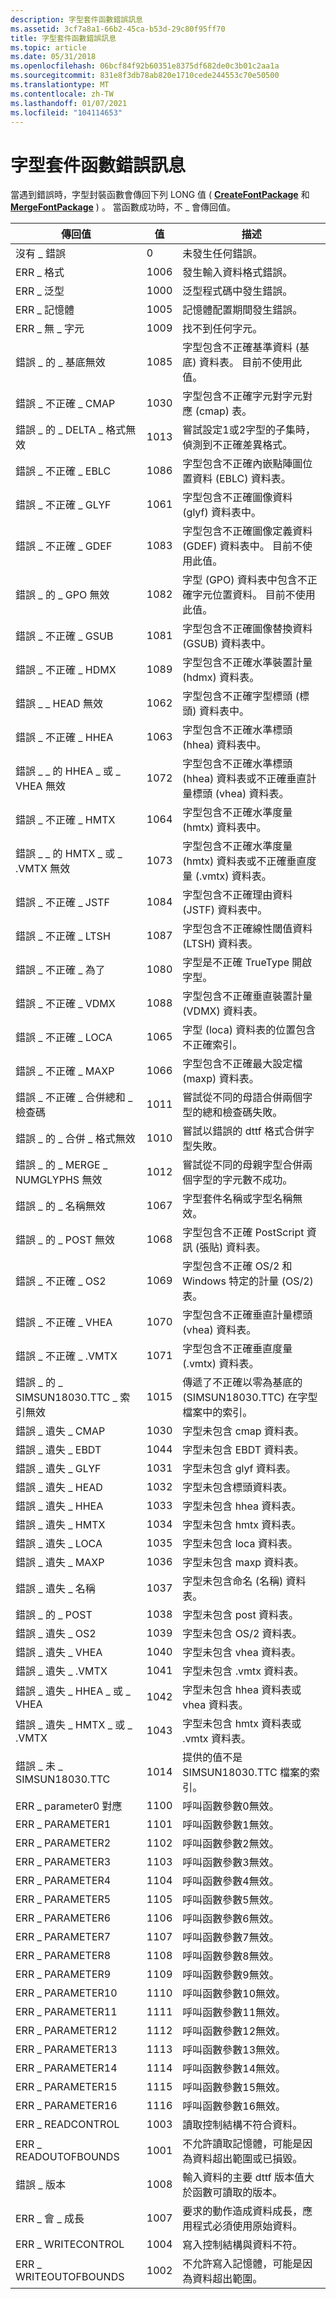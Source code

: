 ```yaml
---
description: 字型套件函數錯誤訊息
ms.assetid: 3cf7a8a1-66b2-45ca-b53d-29c80f95ff70
title: 字型套件函數錯誤訊息
ms.topic: article
ms.date: 05/31/2018
ms.openlocfilehash: 06bcf84f92b60351e8375df682de0c3b01c2aa1a
ms.sourcegitcommit: 831e8f3db78ab820e1710cede244553c70e50500
ms.translationtype: MT
ms.contentlocale: zh-TW
ms.lasthandoff: 01/07/2021
ms.locfileid: "104114653"
---
```

# <a name="font-package-function-error-messages"></a>字型套件函數錯誤訊息

當遇到錯誤時，字型封裝函數會傳回下列 LONG 值 ( [**CreateFontPackage**](/windows/desktop/api/FontSub/nf-fontsub-createfontpackage) 和 [**MergeFontPackage**](/windows/desktop/api/FontSub/nf-fontsub-mergefontpackage) ) 。 當函數成功時，不 \_ 會傳回值。



| 傳回值                   | 值 | 描述                                                                                                      |
|--------------------------------|-------|------------------------------------------------------------------------------------------------------------------|
| 沒有 \_ 錯誤                      | 0     | 未發生任何錯誤。                                                                                               |
| ERR \_ 格式                    | 1006  | 發生輸入資料格式錯誤。                                                                             |
| ERR \_ 泛型                   | 1000  | 泛型程式碼中發生錯誤。                                                                               |
| ERR \_ 記憶體                       | 1005  | 記憶體配置期間發生錯誤。                                                                      |
| ERR \_ 無 \_ 字元                | 1009  | 找不到任何字元。                                                                                            |
| 錯誤 \_ 的 \_ 基底無效             | 1085  | 字型包含不正確基準資料 (基底) 資料表。 目前不使用此值。                      |
| 錯誤 \_ 不正確 \_ CMAP             | 1030  | 字型包含不正確字元對字元對應 (cmap) 表。                                           |
| 錯誤 \_ 的 \_ DELTA \_ 格式無效    | 1013  | 嘗試設定1或2字型的子集時，偵測到不正確差異格式。                                |
| 錯誤 \_ 不正確 \_ EBLC             | 1086  | 字型包含不正確內嵌點陣圖位置資料 (EBLC) 資料表。                                        |
| 錯誤 \_ 不正確 \_ GLYF             | 1061  | 字型包含不正確圖像資料 (glyf) 資料表中。                                                           |
| 錯誤 \_ 不正確 \_ GDEF             | 1083  | 字型包含不正確圖像定義資料 (GDEF) 資料表中。 目前不使用此值。              |
| 錯誤 \_ 的 \_ GPO 無效             | 1082  | 字型 (GPO) 資料表中包含不正確字元位置資料。 目前不使用此值。             |
| 錯誤 \_ 不正確 \_ GSUB             | 1081  | 字型包含不正確圖像替換資料 (GSUB) 資料表中。                                              |
| 錯誤 \_ 不正確 \_ HDMX             | 1089  | 字型包含不正確水準裝置計量 (hdmx) 資料表。                                            |
| 錯誤 \_ \_ HEAD 無效             | 1062  | 字型包含不正確字型標頭 (標頭) 資料表中。                                                          |
| 錯誤 \_ 不正確 \_ HHEA             | 1063  | 字型包含不正確水準標頭 (hhea) 資料表中。                                                    |
| 錯誤 \_ \_ 的 HHEA \_ 或 \_ VHEA 無效   | 1072  | 字型包含不正確水準標頭 (hhea) 資料表或不正確垂直計量標頭 (vhea) 資料表。 |
| 錯誤 \_ 不正確 \_ HMTX             | 1064  | 字型包含不正確水準度量 (hmtx) 資料表中。                                                   |
| 錯誤 \_ \_ 的 HMTX \_ 或 \_ .VMTX 無效   | 1073  | 字型包含不正確水準度量 (hmtx) 資料表或不正確垂直度量 (.vmtx) 資料表。       |
| 錯誤 \_ 不正確 \_ JSTF             | 1084  | 字型包含不正確理由資料 (JSTF) 資料表中。                                                   |
| 錯誤 \_ 不正確 \_ LTSH             | 1087  | 字型包含不正確線性閾值資料 (LTSH) 資料表。                                                |
| 錯誤 \_ 不正確 \_ 為了              | 1080  | 字型是不正確 TrueType 開啟字型。                                                                      |
| 錯誤 \_ 不正確 \_ VDMX             | 1088  | 字型包含不正確垂直裝置計量 (VDMX) 資料表。                                              |
| 錯誤 \_ 不正確 \_ LOCA             | 1065  | 字型 (loca) 資料表的位置包含不正確索引。                                                    |
| 錯誤 \_ 不正確 \_ MAXP             | 1066  | 字型包含不正確最大設定檔 (maxp) 資料表。                                                      |
| 錯誤 \_ 不正確 \_ 合併總和 \_ 檢查碼 | 1011  | 嘗試從不同的母語合併兩個字型的總和檢查碼失敗。                       |
| 錯誤 \_ 的 \_ 合併 \_ 格式無效   | 1010  | 嘗試以錯誤的 dttf 格式合併字型失敗。                                          |
| 錯誤 \_ 的 \_ MERGE \_ NUMGLYPHS 無效 | 1012  | 嘗試從不同的母親字型合併兩個字型的字元數不成功。            |
| 錯誤 \_ 的 \_ 名稱無效             | 1067  | 字型套件名稱或字型名稱無效。                                                                |
| 錯誤 \_ 的 \_ POST 無效             | 1068  | 字型包含不正確 PostScript 資訊 (張貼) 資料表。                                               |
| 錯誤 \_ 不正確 \_ OS2              | 1069  | 字型包含不正確 OS/2 和 Windows 特定的計量 (OS/2) 表。                                    |
| 錯誤 \_ 不正確 \_ VHEA             | 1070  | 字型包含不正確垂直計量標頭 (vhea) 資料表。                                              |
| 錯誤 \_ 不正確 \_ .VMTX             | 1071  | 字型包含不正確垂直度量 (.vmtx) 資料表。                                                     |
| 錯誤 \_ 的 \_ SIMSUN18030.TTC \_ 索引無效       | 1015  | 傳遞了不正確以零為基底的 (SIMSUN18030.TTC) 在字型檔案中的索引。                                                 |
| 錯誤 \_ 遺失 \_ CMAP             | 1030  | 字型未包含 cmap 資料表。                                                                           |
| 錯誤 \_ 遺失 \_ EBDT             | 1044  | 字型未包含 EBDT 資料表。                                                                          |
| 錯誤 \_ 遺失 \_ GLYF             | 1031  | 字型未包含 glyf 資料表。                                                                           |
| 錯誤 \_ 遺失 \_ HEAD             | 1032  | 字型未包含標頭資料表。                                                                           |
| 錯誤 \_ 遺失 \_ HHEA             | 1033  | 字型未包含 hhea 資料表。                                                                          |
| 錯誤 \_ 遺失 \_ HMTX             | 1034  | 字型未包含 hmtx 資料表。                                                                          |
| 錯誤 \_ 遺失 \_ LOCA             | 1035  | 字型未包含 loca 資料表。                                                                           |
| 錯誤 \_ 遺失 \_ MAXP             | 1036  | 字型未包含 maxp 資料表。                                                                           |
| 錯誤 \_ 遺失 \_ 名稱             | 1037  | 字型未包含命名 (名稱) 資料表。                                                                  |
| 錯誤 \_ 的 \_ POST             | 1038  | 字型未包含 post 資料表。                                                                           |
| 錯誤 \_ 遺失 \_ OS2              | 1039  | 字型未包含 OS/2 資料表。                                                                          |
| 錯誤 \_ 遺失 \_ VHEA             | 1040  | 字型未包含 vhea 資料表。                                                                           |
| 錯誤 \_ 遺失 \_ .VMTX             | 1041  | 字型未包含 .vmtx 資料表。                                                                           |
| 錯誤 \_ 遺失 \_ HHEA \_ 或 \_ VHEA   | 1042  | 字型未包含 hhea 資料表或 vhea 資料表。                                                          |
| 錯誤 \_ 遺失 \_ HMTX \_ 或 \_ .VMTX   | 1043  | 字型未包含 hmtx 資料表或 .vmtx 資料表。                                                          |
| 錯誤 \_ 未 \_ SIMSUN18030.TTC                  | 1014  | 提供的值不是 SIMSUN18030.TTC 檔案的索引。                                                              |
| ERR \_ parameter0 對應                | 1100  | 呼叫函數參數0無效。                                                                        |
| ERR \_ PARAMETER1                | 1101  | 呼叫函數參數1無效。                                                                        |
| ERR \_ PARAMETER2                | 1102  | 呼叫函數參數2無效。                                                                        |
| ERR \_ PARAMETER3                | 1103  | 呼叫函數參數3無效。                                                                        |
| ERR \_ PARAMETER4                | 1104  | 呼叫函數參數4無效。                                                                        |
| ERR \_ PARAMETER5                | 1105  | 呼叫函數參數5無效。                                                                        |
| ERR \_ PARAMETER6                | 1106  | 呼叫函數參數6無效。                                                                        |
| ERR \_ PARAMETER7                | 1107  | 呼叫函數參數7無效。                                                                        |
| ERR \_ PARAMETER8                | 1108  | 呼叫函數參數8無效。                                                                        |
| ERR \_ PARAMETER9                | 1109  | 呼叫函數參數9無效。                                                                        |
| ERR \_ PARAMETER10               | 1110  | 呼叫函數參數10無效。                                                                       |
| ERR \_ PARAMETER11               | 1111  | 呼叫函數參數11無效。                                                                       |
| ERR \_ PARAMETER12               | 1112  | 呼叫函數參數12無效。                                                                       |
| ERR \_ PARAMETER13               | 1113  | 呼叫函數參數13無效。                                                                       |
| ERR \_ PARAMETER14               | 1114  | 呼叫函數參數14無效。                                                                       |
| ERR \_ PARAMETER15               | 1115  | 呼叫函數參數15無效。                                                                       |
| ERR \_ PARAMETER16               | 1116  | 呼叫函數參數16無效。                                                                       |
| ERR \_ READCONTROL               | 1003  | 讀取控制結構不符合資料。                                                                   |
| ERR \_ READOUTOFBOUNDS           | 1001  | 不允許讀取記憶體，可能是因為資料超出範圍或已損毀。                          |
| 錯誤 \_ 版本                   | 1008  | 輸入資料的主要 dttf 版本值大於函數可讀取的版本。                   |
| ERR \_ 會 \_ 成長               | 1007  | 要求的動作造成資料成長，應用程式必須使用原始資料。                             |
| ERR \_ WRITECONTROL              | 1004  | 寫入控制結構與資料不符。                                                                  |
| ERR \_ WRITEOUTOFBOUNDS          | 1002  | 不允許寫入記憶體，可能是因為資料超出範圍。                                      |



 

 

 



